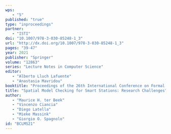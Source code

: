 ```yaml
---
wps: 
   - "5"
published: "true"
type: "inproceedings"
partner: 
   - "ISTI"
doi: "10.1007/978-3-030-85248-1_3"
url: "http://dx.doi.org/10.1007/978-3-030-85248-1_3"
pages: "39-47"
year: 2021
publisher: "Springer"
volume: "12863"
series: "Lecture Notes in Computer Science"
editor: 
   - "Alberto Lluch Lafuente"
   - "Anastasia Mavridou"
booktitle: "Proceedings of the 26th International Conference on Formal Methods for Industrial Critical Systems (FMICS'21)"
title: "Spatial Model Checking for Smart Stations: Research Challenges"
author: 
   - "Maurice H. ter Beek"
   - "Vincenzo Ciancia"
   - "Diego Latella"
   - "Mieke Massink"
   - "Giorgio O. Spagnolo"
id: "BCLMS21"
---
```

